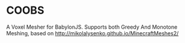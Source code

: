 COOBS
=====

A Voxel Mesher for BabylonJS. Supports both Greedy And Monotone Meshing, based on http://mikolalysenko.github.io/MinecraftMeshes2/
